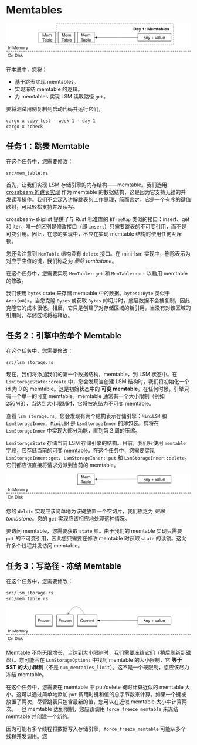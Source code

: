 
# Memtables

![章节概览](./lsm-tutorial/week1-01-overview.svg)

在本章中，您将：

* 基于跳表实现 memtables。
* 实现冻结 memtable 的逻辑。
* 为 memtables 实现 LSM 读取路径 `get`。

要将测试用例复制到启动代码并运行它们，

```
cargo x copy-test --week 1 --day 1
cargo x scheck
```

## 任务 1：跳表 Memtable

在这个任务中，您需要修改：

```
src/mem_table.rs
```

首先，让我们实现 LSM 存储引擎的内存结构——memtable。我们选用 [crossbeam 的跳表实现](https://docs.rs/crossbeam-skiplist/latest/crossbeam_skiplist/) 作为 memtable 的数据结构，这是因为它支持无锁的并发读写操作。我们不会深入讲解跳表的工作原理，简而言之，它是一个有序的键值映射，可以轻松支持并发读写。

crossbeam-skiplist 提供了与 Rust 标准库的 `BTreeMap` 类似的接口：insert、get 和 iter。唯一的区别是修改接口（即 `insert`）只需要跳表的不可变引用，而不是可变引用。因此，在您的实现中，不应在实现 memtable 结构时使用任何互斥锁。

您还会注意到 `MemTable` 结构没有 `delete` 接口。在 mini-lsm 实现中，删除表示为对应于空值的键，我们称之为 *删除 tombstone*。

在这个任务中，您需要实现 `MemTable::get` 和 `MemTable::put` 以启用 memtable 的修改。

我们使用 `bytes` crate 来存储 memtable 中的数据。`bytes::Byte` 类似于 `Arc<[u8]>`。当您克隆 `Bytes` 或获取 `Bytes` 的切片时，底层数据不会被复制，因此克隆它的成本很低。相反，它只是创建了对存储区域的新引用，当没有对该区域的引用时，存储区域将被释放。

## 任务 2：引擎中的单个 Memtable

在这个任务中，您需要修改：

```
src/lsm_storage.rs
```

现在，我们将添加我们的第一个数据结构，memtable，到 LSM 状态中。在 `LsmStorageState::create` 中，您会发现当创建 LSM 结构时，我们将初始化一个 id 为 0 的 memtable。这是初始状态中的 **可变 memtable**。在任何时候，引擎只有一个单一的可变 memtable。memtable 通常有一个大小限制（例如 256MB），当达到大小限制时，它将被冻结为不可变 memtable。

查看 `lsm_storage.rs`，您会发现有两个结构表示存储引擎：`MiniLSM` 和 `LsmStorageInner`。`MiniLSM` 是 `LsmStorageInner` 的薄包装。您将在 `LsmStorageInner` 中实现大部分功能，直到第 2 周的压缩。

`LsmStorageState` 存储当前 LSM 存储引擎的结构。目前，我们只使用 `memtable` 字段，它存储当前的可变 memtable。在这个任务中，您需要实现 `LsmStorageInner::get`、`LsmStorageInner::put` 和 `LsmStorageInner::delete`。它们都应该直接将请求分派到当前的 memtable。

![单个 memtable LSM](./lsm-tutorial/week1-01-single.svg)

您的 `delete` 实现应该简单地为该键放置一个空切片，我们称之为 *删除 tombstone*。您的 `get` 实现应该相应地处理这种情况。

要访问 memtable，您需要获取 `state` 锁。由于我们的 memtable 实现只需要 `put` 的不可变引用，因此您只需要在修改 memtable 时获取 `state` 的读锁。这允许多个线程并发访问 memtable。

## 任务 3：写路径 - 冻结 Memtable

在这个任务中，您需要修改：

```
src/lsm_storage.rs
src/mem_table.rs
```

![单个 memtable LSM](./lsm-tutorial/week1-01-frozen.svg)

Memtable 不能无限增长，当达到大小限制时，我们需要冻结它们（稍后刷新到磁盘）。您可能会在 `LsmStorageOptions` 中找到 memtable 的大小限制，它 **等于 SST 的大小限制**（不是 `num_memtables_limit`）。这不是一个硬限制，您应该尽力冻结 memtable。

在这个任务中，您需要在 memtable 中 put/delete 键时计算近似的 memtable 大小。这可以通过简单地添加 `put` 调用时键和值的总字节数来计算。如果一个键被放置了两次，尽管跳表只包含最新的值，您可以在近似 memtable 大小中计算两次。一旦 memtable 达到限制，您应该调用 `force_freeze_memtable` 来冻结 memtable 并创建一个新的。

因为可能有多个线程将数据写入存储引擎，`force_freeze_memtable` 可能从多个线程并发调用。您